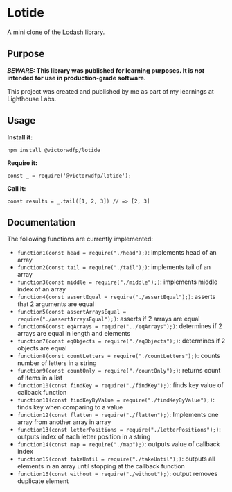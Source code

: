 # Lotide

A mini clone of the [Lodash](https://lodash.com) library.

## Purpose

**_BEWARE:_ This library was published for learning purposes. It is _not_ intended for use in production-grade software.**

This project was created and published by me as part of my learnings at Lighthouse Labs.

## Usage

**Install it:**

`npm install @victorwdfp/lotide`

**Require it:**

`const _ = require('@victorwdfp/lotide');`

**Call it:**

`const results = _.tail([1, 2, 3]) // => [2, 3]`

## Documentation

The following functions are currently implemented:

- `function1(const head = require("./head");)`: implements head of an array
- `function2(const tail = require("./tail");)`: implements tail of an array
- `function3(const middle = require("./middle");)`: implements middle index of an array
- `function4(const assertEqual = require("./assertEqual");)`: asserts that 2 arguments are equal
- `function5(const assertArraysEqual = require("./assertArraysEqual");)`: asserts if 2 arrays are equal
- `function6(const eqArrays = require("../eqArrays");)`: determines if 2 arrays are equal in length and elements
- `function7(const eqObjects = require("./eqObjects");)`: determines if 2 objects are equal
- `function8(const countLetters = require("./countLetters");)`: counts number of letters in a string
- `function9(const countOnly = require("./countOnly");)`: returns count of items in a list
- `function10(const findKey = require("./findKey");)`: finds key value of callback function
- `function11(const findKeyByValue = require("./findKeyByValue");)`: finds key when comparing to a value
- `function12(const flatten = require("./flatten");)`: Implements one array from another array in array
- `function13(const letterPositions = require("./letterPositions");)`: outputs index of each letter position in a string
- `function14(const map = require("./map");)`: outputs value of callback index
- `function15(const takeUntil = require("./takeUntil");)`: outputs all elements in an array until stopping at the callback function
- `function16(const without = require("./without");)`: output removes duplicate element
